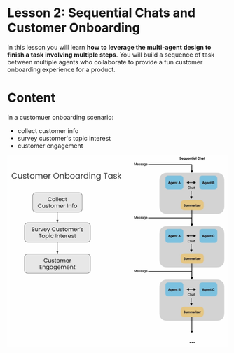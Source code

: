 # Lesson 2: Sequential Chats and Customer Onboarding

In this lesson you will learn **how to leverage the multi-agent design to finish a task involving multiple steps**. You will build a sequence of task between multiple agents who collaborate to provide a fun customer onboarding experience for a product.

# Content
In a customuer onboarding scenario:
- collect customer info
- survey customer's topic interest
- customer engagement

<img src="img/customer_onboarding_task.png" alt="image" width="600"> 
